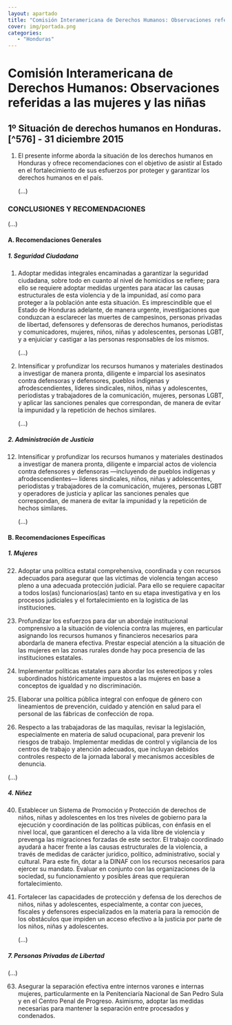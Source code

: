 ```yaml
---
layout: apartado
title: "Comisión Interamericana de Derechos Humanos: Observaciones referidas a las mujeres y las niñas"
cover: img/portada.png
categories:
   - "Honduras"
---
```


# Comisión Interamericana de Derechos Humanos: Observaciones referidas a las mujeres y las niñas


## 1º Situación de derechos humanos en Honduras.[^576] - 31 diciembre 2015

1. El presente informe aborda la situación de los derechos humanos en
Honduras y ofrece recomendaciones con el objetivo de asistir al Estado en
el fortalecimiento de sus esfuerzos por proteger y garantizar los derechos
humanos en el país.

	(…)

### CONCLUSIONES Y RECOMENDACIONES

(…)

#### A. Recomendaciones Generales

##### 1. Seguridad Ciudadana

1. Adoptar medidas integrales encaminadas a garantizar la seguridad
ciudadana, sobre todo en cuanto al nivel de homicidios se refiere; para
ello se requiere adoptar medidas urgentes para atacar las causas
estructurales de esta violencia y de la impunidad, así como para proteger a
la población ante esta situación. Es imprescindible que el Estado de
Honduras adelante, de manera urgente, investigaciones que conduzcan a
esclarecer las muertes de campesinos, personas privadas de libertad,
defensores y defensoras de derechos humanos, periodistas y comunicadores,
mujeres, niños, niñas y adolescentes, personas LGBT, y a enjuiciar y
castigar a las personas responsables de los mismos.

	(…)

9. Intensificar y profundizar los recursos humanos y materiales destinados
a investigar de manera pronta, diligente e imparcial los asesinatos contra
defensoras y defensores, pueblos indígenas y afrodescendientes, líderes
sindicales, niños, niñas y adolescentes, periodistas y trabajadores de la
comunicación, mujeres, personas LGBT, y aplicar las sanciones penales que
correspondan, de manera de evitar la impunidad y la repetición de hechos
similares.

	(…)

##### 2. Administración de Justicia

12. Intensificar y profundizar los recursos humanos y materiales destinados
a investigar de manera pronta, diligente e imparcial actos de violencia
contra defensores y defensoras —incluyendo de pueblos indígenas y
afrodescendientes— líderes sindicales, niños, niñas y adolescentes,
periodistas y trabajadores de la comunicación, mujeres, personas LGBT y
operadores de justicia y aplicar las sanciones penales que correspondan, de
manera de evitar la impunidad y la repetición de hechos similares.

	(…)

#### B. Recomendaciones Específicas

##### 1. Mujeres

22. Adoptar una política estatal comprehensiva, coordinada y con recursos
adecuados para asegurar que las víctimas de violencia tengan acceso pleno a
una adecuada protección judicial. Para ello se requiere capacitar a todos
los(as) funcionarios(as) tanto en su etapa investigativa y en los procesos
judiciales y el fortalecimiento en la logística de las instituciones.

23. Profundizar los esfuerzos para dar un abordaje institucional
comprensivo a la situación de violencia contra las mujeres, en particular
asignando los recursos humanos y financieros necesarios para abordarla de
manera efectiva. Prestar especial atención a la situación de las mujeres en
las zonas rurales donde hay poca presencia de las instituciones estatales.

24. Implementar políticas estatales para abordar los estereotipos y roles
subordinados históricamente impuestos a las mujeres en base a conceptos de
igualdad y no discriminación.

25. Elaborar una política pública integral con enfoque de género con
lineamientos de prevención, cuidado y atención en salud para el personal de
las fábricas de confección de ropa.

26. Respecto a las trabajadoras de las maquilas, revisar la legislación,
especialmente en materia de salud ocupacional, para prevenir los riesgos de
trabajo. Implementar medidas de control y vigilancia de los centros de
trabajo y atención adecuados, que incluyan debidos controles respecto de la
jornada laboral y mecanismos accesibles de denuncia.

(…)

##### 4. Niñez

40. Establecer un Sistema de Promoción y Protección de derechos de niños,
niñas y adolescentes en los tres niveles de gobierno para la ejecución y
coordinación de las políticas públicas, con énfasis en el nivel local, que
garanticen el derecho a la vida libre de violencia y prevenga las
migraciones forzadas de este sector. El trabajo coordinado ayudará a hacer
frente a las causas estructurales de la violencia, a través de medidas de
carácter jurídico, político, administrativo, social y cultural. Para este
fin, dotar a la DINAF con los recursos necesarios para ejercer su mandato.
Evaluar en conjunto con las organizaciones de la sociedad, su
funcionamiento y posibles áreas que requieran fortalecimiento.

41. Fortalecer las capacidades de protección y defensa de los derechos de
niños, niñas y adolescentes, especialmente, a contar con jueces, fiscales y
defensores especializados en la materia para la remoción de los obstáculos
que impiden un acceso efectivo a la justicia por parte de los niños, niñas
y adolescentes.

	(…)

##### 7. Personas Privadas de Libertad

(…)

63. Asegurar la separación efectiva entre internos varones e internas
mujeres, particularmente en la Penitenciaría Nacional de San Pedro Sula y
en el Centro Penal de Progreso. Asimismo, adoptar las medidas necesarias
para mantener la separación entre procesados y condenados.
